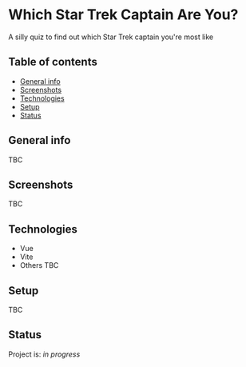 # Which Star Trek Captain Are You?

A silly quiz to find out which Star Trek captain you're most like

## Table of contents

- [General info](#general-info)
- [Screenshots](#screenshots)
- [Technologies](#technologies)
- [Setup](#setup)
- [Status](#status)

## General info

TBC

## Screenshots

TBC

## Technologies

- Vue
- Vite
- Others TBC

## Setup

TBC

## Status

Project is: _in progress_

